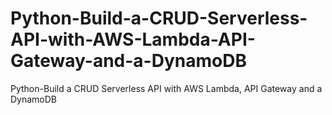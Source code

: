 # Python-Build-a-CRUD-Serverless-API-with-AWS-Lambda-API-Gateway-and-a-DynamoDB
Python-Build a CRUD Serverless API with AWS Lambda, API Gateway and a DynamoDB
